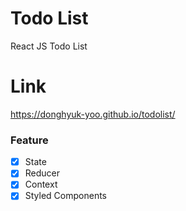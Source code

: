 # Todo List

React JS Todo List

# Link
https://donghyuk-yoo.github.io/todolist/

### Feature

- [x] State
- [x] Reducer
- [x] Context
- [x] Styled Components
